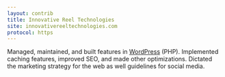 ```yaml
---
layout: contrib
title: Innovative Reel Technologies
site: innovativereeltechnologies.com
protocol: https
---
```



Managed, maintained, and built features in <a href="https://wordpress.org/" target="_blank">WordPress</a> (PHP). Implemented caching features, improved SEO, and made other optimizations. Dictated the marketing strategy for the web as well guidelines for social media.

